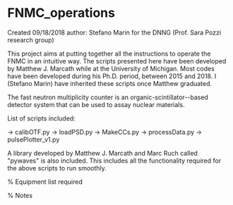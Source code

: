 # FNMC_operations
Created 09/18/2018
author: Stefano Marin for the DNNG (Prof. Sara Pozzi research group)

This project aims at putting together all the instructions to operate the FNMC in an intuitive way. The scripts presented here have been developed by Matthew J. Marcath while at the University of Michigan. Most codes have been developed during his Ph.D. period, between 2015 and 2018. I (Stefano Marin) have inherited these scripts once Matthew graduated. 

The fast neutron multiplicity counter is an organic-scintillator--based detector system that can be used to assay nuclear materials.

List of scripts included:

-> calibOTF.py
-> loadPSD.py
-> MakeCCs.py
-> processData.py
-> pulsePlotter_v1.py

A library developed by Matthew J. Marcath and Marc Ruch called "pywaves" is also included. This includes all the functionality required for the above scripts to run smoothly. 

% Equipment list required

% Notes

